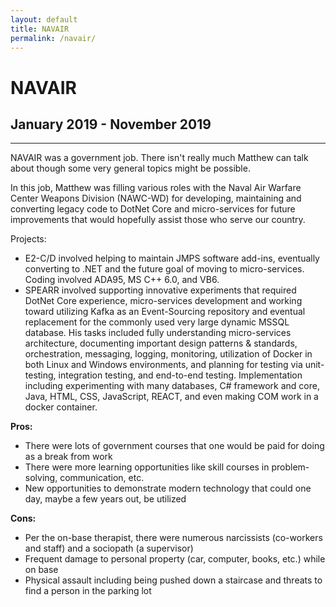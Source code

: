 ```yaml
---
layout: default
title: NAVAIR
permalink: /navair/
---
```

# NAVAIR
## January 2019 - November 2019
<hr class="hr-plain">

NAVAIR was a government job. There isn't really much Matthew can talk about though some very general topics might be possible.

In this job, Matthew was filling various roles with the Naval Air Warfare Center Weapons Division (NAWC-WD) for developing, maintaining and converting legacy code to DotNet Core and micro-services for future improvements that would hopefully assist those who serve our country.

Projects:  
- E2-C/D involved helping to maintain JMPS software add-ins, eventually converting to .NET and the future goal of moving to micro-services. Coding involved ADA95, MS C++ 6.0, and VB6.
- SPEARR involved supporting innovative experiments that required DotNet Core experience, micro-services development and working toward utilizing Kafka as an Event-Sourcing repository and eventual replacement for the commonly used very large dynamic MSSQL database. His tasks included fully understanding micro-services architecture, documenting important design patterns & standards, orchestration, messaging, logging, monitoring, utilization of Docker in both Linux and Windows environments, and planning for testing via unit-testing, integration testing, and end-to-end testing. Implementation including experimenting with many databases, C# framework and core, Java, HTML, CSS, JavaScript, REACT, and even making COM work in a docker container.

**Pros:**
* There were lots of government courses that one would be paid for doing as a break from work
* There were more learning opportunities like skill courses in problem-solving, communication, etc.
* New opportunities to demonstrate modern technology that could one day, maybe a few years out, be utilized

**Cons:**
* Per the on-base therapist, there were numerous narcissists (co-workers and staff) and a sociopath (a supervisor)
* Frequent damage to personal property (car, computer, books, etc.) while on base
* Physical assault including being pushed down a staircase and threats to find a person in the parking lot